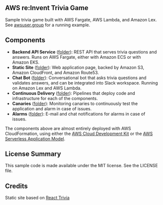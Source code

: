 ## AWS re:Invent Trivia Game

Sample trivia game built with AWS Fargate, AWS Lambda, and Amazon Lex.  See [awsuser.group](https://www.awsuser.group) for a running example.

## Components

* **Backend API Service** ([folder](trivia-backend/)): REST API that serves trivia questions and answers.  Runs on AWS Fargate, either with Amazon ECS or with Amazon EKS.
* **Static Site** ([folder](static-site/)): Web application page, backed by Amazon S3, Amazon CloudFront, and Amazon Route53.
* **Chat Bot** ([folder](chat-bot/)): Conversational bot that asks trivia questions and validates answers, and can be integrated into Slack workspace.  Running on Amazon Lex and AWS Lambda.
* **Continuous Delivery** ([folder](pipelines/)): Pipelines that deploy code and infrastructure for each of the components.
* **Canaries** ([folder](canaries/)): Monitoring canaries to continuously test the application and alarm in case of issues.
* **Alarms** ([folder](alarms/)): E-mail and chat notifications for alarms in case of issues.

The components above are almost entirely deployed with AWS CloudFormation, using either the [AWS Cloud Development Kit](https://aws.amazon.com/cdk/) or the [AWS Serverless Application Model](https://aws.amazon.com/serverless/sam/).

## License Summary

This sample code is made available under the MIT license. See the LICENSE file.

## Credits

Static site based on [React Trivia](https://github.com/ccoenraets/react-trivia)
